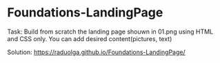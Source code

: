 # Foundations-LandingPage

Task: Build from scratch the landing page shouwn in 01.png using HTML and CSS only. You can add desired content(pictures, text)

Solution: https://raduolga.github.io/Foundations-LandingPage/